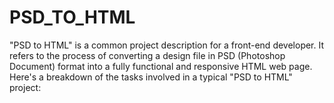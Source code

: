 # PSD_TO_HTML
 "PSD to HTML" is a common project description for a front-end developer. It refers to the process of converting a design file in PSD (Photoshop Document) format into a fully functional and responsive HTML web page. Here's a breakdown of the tasks involved in a typical "PSD to HTML" project:
